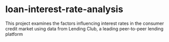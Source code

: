 # loan-interest-rate-analysis
This project examines the factors influencing interest rates in the consumer credit market using data from Lending Club, a leading peer-to-peer lending platform
